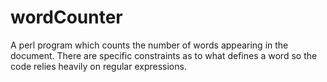 # wordCounter
A perl program which counts the number of words appearing in the document. There are specific constraints as to what defines a word so the code relies heavily on regular expressions.
